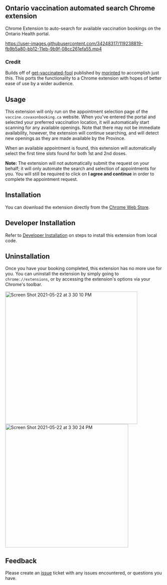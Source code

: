 ## Ontario vaccination automated search Chrome extension
Chrome Extension to auto-search for available vaccination bookings on the Ontario Health portal.

https://user-images.githubusercontent.com/34248317/119238819-fb9b5a80-bb12-11eb-9b9f-08cc261efa55.mp4

### Credit
Builds off of [get-vaccinated-fool](https://greasyfork.org/en/scripts/426622-get-vaccinated-fool) published by [morinted](https://greasyfork.org/en/users/153377-morinted) to accomplish just this. This ports the functionality to a Chrome extension with hopes of better ease of use by a wider audience.

## Usage
This extension will only run on the appointment selection page of the `vaccine.covaxonbooking.ca` website. When you've entered the portal and selected your preferred vaccination location, it will automatically start scanning for any available openings. Note that there may not be immediate availability, however, the extension will continue searching, and will detect new openings as they are made available by the Province.

When an available appointment is found, this extension will automatically select the first time slots found for both 1st and 2nd doses.

**Note:** The extension will not automatically submit the request on your behalf; it will only automate the search and selection of appointments for you. You will still be required to click on **I agree and continue** in order to complete the appointment request.

## Installation
You can download the extension directly from the [Chrome Web Store](https://chrome.google.com/webstore/detail/book-your-ontario-covid-v/dhojjkiidphhnacemkijenggcbooaoel?hl=en-GB&authuser=0).

## Developer Installation
Refer to [Developer Installation](https://github.com/pvienneau/chrome-extension-on-vaccine/blob/master/developer-installation.md) on steps to install this extension from local code.

## Uninstallation
Once you have your booking completed, this extension has no more use for you. You can uninstall the extension by simply going to `chrome://extensions`, or by accessing the extension's options via your Chrome's toolbar.

<img width="421" alt="Screen Shot 2021-05-22 at 3 30 10 PM" src="https://user-images.githubusercontent.com/34248317/119238772-a8290c80-bb12-11eb-93ba-2b4cecd58f61.png">
<img width="392" alt="Screen Shot 2021-05-22 at 3 30 24 PM" src="https://user-images.githubusercontent.com/34248317/119238773-a8c1a300-bb12-11eb-8c1d-fe26a1ce68b5.png">

## Feedback
Please create an [issue](https://github.com/pvienneau/chrome-extension-on-vaccine/issues) ticket with any issues encountered, or questions you have.
